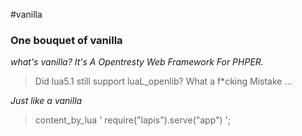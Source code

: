 #vanilla
### One bouquet of vanilla
*what's vanilla? It's A Opentresty Web Framework For PHPER.*
> Did lua5.1 still support luaL_openlib? What a f*cking Mistake ...

*Just like a vanilla*

> content_by_lua '
        require("lapis").serve("app")
      ';
